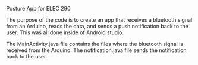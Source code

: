 Posture App for ELEC 290

The purpose of the code is to create an app that receives a bluetooth signal from an Arduino, reads the data, and sends a push notification back to the user. This was all done inside of Android studio. 

The MainActivity.java file contains the files where the bluetooth signal is received from the Arduino. The notification.java file sends the notification back to the user.
